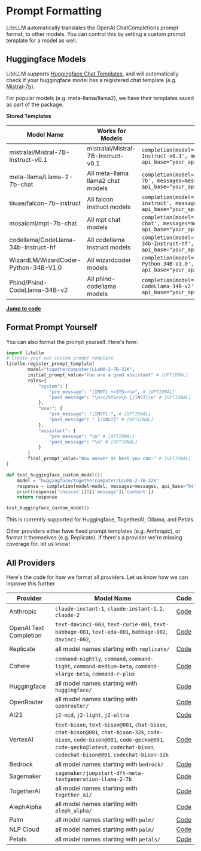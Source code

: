 # Prompt Formatting

LiteLLM automatically translates the OpenAI ChatCompletions prompt format, to other models. You can control this by setting a custom prompt template for a model as well. 

## Huggingface Models 

LiteLLM supports [Huggingface Chat Templates](https://huggingface.co/docs/transformers/main/chat_templating), and will automatically check if your huggingface model has a registered chat template (e.g. [Mistral-7b](https://huggingface.co/mistralai/Mistral-7B-Instruct-v0.1/blob/main/tokenizer_config.json#L32)).

For popular models (e.g. meta-llama/llama2), we have their templates saved as part of the package. 

**Stored Templates**

| Model Name | Works for Models | Completion Call
| -------- | -------- | -------- |
| mistralai/Mistral-7B-Instruct-v0.1 | mistralai/Mistral-7B-Instruct-v0.1| `completion(model='huggingface/mistralai/Mistral-7B-Instruct-v0.1', messages=messages, api_base="your_api_endpoint")` |
| meta-llama/Llama-2-7b-chat | All meta-llama llama2 chat models| `completion(model='huggingface/meta-llama/Llama-2-7b', messages=messages, api_base="your_api_endpoint")` |
| tiiuae/falcon-7b-instruct | All falcon instruct models | `completion(model='huggingface/tiiuae/falcon-7b-instruct', messages=messages, api_base="your_api_endpoint")` |
| mosaicml/mpt-7b-chat | All mpt chat models | `completion(model='huggingface/mosaicml/mpt-7b-chat', messages=messages, api_base="your_api_endpoint")` |
| codellama/CodeLlama-34b-Instruct-hf | All codellama instruct models | `completion(model='huggingface/codellama/CodeLlama-34b-Instruct-hf', messages=messages, api_base="your_api_endpoint")` |
| WizardLM/WizardCoder-Python-34B-V1.0 | All wizardcoder models | `completion(model='huggingface/WizardLM/WizardCoder-Python-34B-V1.0', messages=messages, api_base="your_api_endpoint")` |
| Phind/Phind-CodeLlama-34B-v2 | All phind-codellama models | `completion(model='huggingface/Phind/Phind-CodeLlama-34B-v2', messages=messages, api_base="your_api_endpoint")` |

[**Jump to code**](https://github.com/BerriAI/litellm/blob/main/litellm/llms/prompt_templates/factory.py)

## Format Prompt Yourself

You can also format the prompt yourself. Here's how: 

```python 
import litellm
# Create your own custom prompt template 
litellm.register_prompt_template(
	    model="togethercomputer/LLaMA-2-7B-32K",
        initial_prompt_value="You are a good assistant" # [OPTIONAL]
	    roles={
            "system": {
                "pre_message": "[INST] <<SYS>>\n", # [OPTIONAL]
                "post_message": "\n<</SYS>>\n [/INST]\n" # [OPTIONAL]
            },
            "user": { 
                "pre_message": "[INST] ", # [OPTIONAL]
                "post_message": " [/INST]" # [OPTIONAL]
            }, 
            "assistant": {
                "pre_message": "\n" # [OPTIONAL]
                "post_message": "\n" # [OPTIONAL]
            }
        }
        final_prompt_value="Now answer as best you can:" # [OPTIONAL]
)

def test_huggingface_custom_model():
    model = "huggingface/togethercomputer/LLaMA-2-7B-32K"
    response = completion(model=model, messages=messages, api_base="https://my-huggingface-endpoint")
    print(response['choices'][0]['message']['content'])
    return response

test_huggingface_custom_model()
```

This is currently supported for Huggingface, TogetherAI, Ollama, and Petals. 

Other providers either have fixed prompt templates (e.g. Anthropic), or format it themselves (e.g. Replicate). If there's a provider we're missing coverage for, let us know! 

## All Providers

Here's the code for how we format all providers. Let us know how we can improve this further


| Provider | Model Name | Code |
| -------- | -------- | -------- |
| Anthropic | `claude-instant-1`, `claude-instant-1.2`, `claude-2` | [Code](https://github.com/BerriAI/litellm/blob/721564c63999a43f96ee9167d0530759d51f8d45/litellm/llms/anthropic.py#L84)
| OpenAI Text Completion | `text-davinci-003`, `text-curie-001`, `text-babbage-001`, `text-ada-001`, `babbage-002`, `davinci-002`, | [Code](https://github.com/BerriAI/litellm/blob/721564c63999a43f96ee9167d0530759d51f8d45/litellm/main.py#L442)
| Replicate | all model names starting with `replicate/` | [Code](https://github.com/BerriAI/litellm/blob/721564c63999a43f96ee9167d0530759d51f8d45/litellm/llms/replicate.py#L180)
| Cohere | `command-nightly`, `command`, `command-light`, `command-medium-beta`, `command-xlarge-beta`, `command-r-plus` | [Code](https://github.com/BerriAI/litellm/blob/721564c63999a43f96ee9167d0530759d51f8d45/litellm/llms/cohere.py#L115)
| Huggingface | all model names starting with `huggingface/` | [Code](https://github.com/BerriAI/litellm/blob/721564c63999a43f96ee9167d0530759d51f8d45/litellm/llms/huggingface_restapi.py#L186)
| OpenRouter | all model names starting with `openrouter/` | [Code](https://github.com/BerriAI/litellm/blob/721564c63999a43f96ee9167d0530759d51f8d45/litellm/main.py#L611)
| AI21 | `j2-mid`, `j2-light`, `j2-ultra` | [Code](https://github.com/BerriAI/litellm/blob/721564c63999a43f96ee9167d0530759d51f8d45/litellm/llms/ai21.py#L107)
| VertexAI | `text-bison`, `text-bison@001`, `chat-bison`, `chat-bison@001`, `chat-bison-32k`, `code-bison`, `code-bison@001`, `code-gecko@001`, `code-gecko@latest`, `codechat-bison`, `codechat-bison@001`, `codechat-bison-32k` | [Code](https://github.com/BerriAI/litellm/blob/721564c63999a43f96ee9167d0530759d51f8d45/litellm/llms/vertex_ai.py#L89)
| Bedrock | all model names starting with `bedrock/` | [Code](https://github.com/BerriAI/litellm/blob/721564c63999a43f96ee9167d0530759d51f8d45/litellm/llms/bedrock.py#L183)
| Sagemaker | `sagemaker/jumpstart-dft-meta-textgeneration-llama-2-7b` | [Code](https://github.com/BerriAI/litellm/blob/721564c63999a43f96ee9167d0530759d51f8d45/litellm/llms/sagemaker.py#L89)
| TogetherAI | all model names starting with `together_ai/` | [Code](https://github.com/BerriAI/litellm/blob/721564c63999a43f96ee9167d0530759d51f8d45/litellm/llms/together_ai.py#L101)
| AlephAlpha | all model names starting with `aleph_alpha/` | [Code](https://github.com/BerriAI/litellm/blob/721564c63999a43f96ee9167d0530759d51f8d45/litellm/llms/aleph_alpha.py#L184)
| Palm | all model names starting with `palm/` | [Code](https://github.com/BerriAI/litellm/blob/721564c63999a43f96ee9167d0530759d51f8d45/litellm/llms/palm.py#L95)
| NLP Cloud | all model names starting with `palm/` | [Code](https://github.com/BerriAI/litellm/blob/721564c63999a43f96ee9167d0530759d51f8d45/litellm/llms/nlp_cloud.py#L120)
| Petals | all model names starting with `petals/` | [Code](https://github.com/BerriAI/litellm/blob/721564c63999a43f96ee9167d0530759d51f8d45/litellm/llms/petals.py#L87)